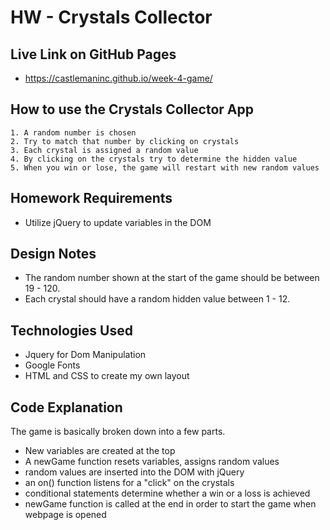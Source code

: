 # HW - Crystals Collector

## Live Link on GitHub Pages
 - https://castlemaninc.github.io/week-4-game/

## How to use the Crystals Collector App
	1. A random number is chosen
	2. Try to match that number by clicking on crystals 
	3. Each crystal is assigned a random value
	4. By clicking on the crystals try to determine the hidden value
	5. When you win or lose, the game will restart with new random values

## Homework Requirements

- Utilize jQuery to update variables in the DOM

## Design Notes

- The random number shown at the start of the game should be between 19 - 120.
- Each crystal should have a random hidden value between 1 - 12.

## Technologies Used

- Jquery for Dom Manipulation
- Google Fonts 
- HTML and CSS to create my own layout

## Code Explanation

The game is basically broken down into a few parts.

- New variables are created at the top
- A newGame function resets variables, assigns random values
- random values are inserted into the DOM with jQuery
- an on() function listens for a "click" on the crystals 
- conditional statements determine whether a win or a loss is achieved
- newGame function is called at the end in order to start the game when webpage is opened

